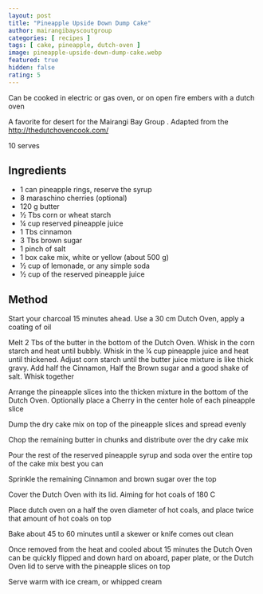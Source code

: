 ```yaml
---
layout: post
title: "Pineapple Upside Down Dump Cake"
author: mairangibayscoutgroup
categories: [ recipes ]
tags: [ cake, pineapple, dutch-oven ]
image: pineapple-upside-down-dump-cake.webp
featured: true
hidden: false
rating: 5
---
```


Can be cooked in electric or gas oven, or on open fire embers with a dutch oven

A favorite for desert for the Mairangi Bay Group . Adapted from the http://thedutchovencook.com/

10 serves

## Ingredients

* 1 can pineapple rings, reserve the syrup
* 8 maraschino cherries (optional)
* 120 g butter
* ½ Tbs corn or wheat starch
* ¼ cup reserved pineapple juice
* 1 Tbs cinnamon
* 3 Tbs brown sugar
* 1 pinch of salt
* 1 box cake mix, white or yellow (about 500 g)
* ½ cup of lemonade, or any simple soda
* ½ cup of the reserved pineapple juice

## Method

Start your charcoal 15 minutes ahead. Use a 30 cm Dutch Oven, apply a coating of oil

Melt 2 Tbs of the butter in the bottom of the Dutch Oven. Whisk in the corn starch and heat until bubbly. Whisk in the ¼ cup pineapple juice and heat until thickened. Adjust corn starch until the butter juice mixture is like thick gravy. Add half the Cinnamon, Half the Brown sugar and a good shake of salt. Whisk together

Arrange the pineapple slices into the thicken mixture in the bottom of the Dutch Oven. Optionally place a Cherry in the center hole of each pineapple slice

Dump the dry cake mix on top of the pineapple slices and spread evenly

Chop the remaining butter in chunks and distribute over the dry cake mix

Pour the rest of the reserved pineapple syrup and soda over the entire top of the cake mix best you can

Sprinkle the remaining Cinnamon and brown sugar over the top

Cover the Dutch Oven with its lid. Aiming for hot coals of 180 C

Place dutch oven on a half the oven diameter of hot coals, and place twice that amount of hot coals on top

Bake about 45 to 60 minutes until a skewer or knife comes out clean

Once removed from the heat and cooled about 15 minutes the Dutch Oven can be quickly flipped and down hard on aboard, paper plate, or the Dutch Oven lid to serve with the pineapple slices on top

Serve warm with ice cream, or whipped cream
